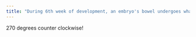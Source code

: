 ```yaml
---
title: "During 6th week of development, an embryo's bowel undergoes what degree rotation in what direction?"
---
```

270 degrees counter clockwise!

